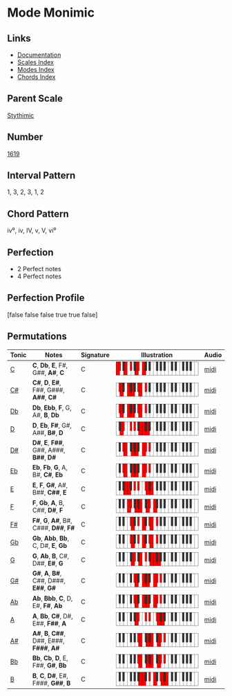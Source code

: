 # Mode Monimic

## Links

- [Documentation](index.md)
- [Scales Index](Scales.md)
- [Modes Index](Modes.md)
- [Chords Index](Chords.md)

## Parent Scale

[Stythimic](ScaleStythimic.md)

## Number

[1619](https://ianring.com/musictheory/scales/1619)

## Interval Pattern

1, 3, 2, 3, 1, 2

## Chord Pattern

iv⁰, iv, IV, v, V, vi⁰

## Perfection

- 2 Perfect notes
- 4 Perfect notes

## Perfection Profile

[false false false true true false]

## Permutations

| Tonic | Notes | Signature | Illustration | Audio |
|-------|-------|-----------|--------------|-------|
| [C](ModeCNaturalMonimic.md) | **C**, **Db**, **E**, F#, G##, **A#**, **C** | C | ![CNaturalMonimic](ModeCNaturalMonimic.png) | [midi](https://github.com/edipermadi/music/blob/main/docs/ModeCNaturalMonimic.mid?raw=true) |
| [C#](ModeCSharpMonimic.md) | **C#**, **D**, **E#**, F##, G###, **A##**, **C#** | C | ![CSharpMonimic](ModeCSharpMonimic.png) | [midi](https://github.com/edipermadi/music/blob/main/docs/ModeCSharpMonimic.mid?raw=true) |
| [Db](ModeDFlatMonimic.md) | **Db**, **Ebb**, **F**, G, A#, **B**, **Db** | C | ![DFlatMonimic](ModeDFlatMonimic.png) | [midi](https://github.com/edipermadi/music/blob/main/docs/ModeDFlatMonimic.mid?raw=true) |
| [D](ModeDNaturalMonimic.md) | **D**, **Eb**, **F#**, G#, A##, **B#**, **D** | C | ![DNaturalMonimic](ModeDNaturalMonimic.png) | [midi](https://github.com/edipermadi/music/blob/main/docs/ModeDNaturalMonimic.mid?raw=true) |
| [D#](ModeDSharpMonimic.md) | **D#**, **E**, **F##**, G##, A###, **B##**, **D#** | C | ![DSharpMonimic](ModeDSharpMonimic.png) | [midi](https://github.com/edipermadi/music/blob/main/docs/ModeDSharpMonimic.mid?raw=true) |
| [Eb](ModeEFlatMonimic.md) | **Eb**, **Fb**, **G**, A, B#, **C#**, **Eb** | C | ![EFlatMonimic](ModeEFlatMonimic.png) | [midi](https://github.com/edipermadi/music/blob/main/docs/ModeEFlatMonimic.mid?raw=true) |
| [E](ModeENaturalMonimic.md) | **E**, **F**, **G#**, A#, B##, **C##**, **E** | C | ![ENaturalMonimic](ModeENaturalMonimic.png) | [midi](https://github.com/edipermadi/music/blob/main/docs/ModeENaturalMonimic.mid?raw=true) |
| [F](ModeFNaturalMonimic.md) | **F**, **Gb**, **A**, B, C##, **D#**, **F** | C | ![FNaturalMonimic](ModeFNaturalMonimic.png) | [midi](https://github.com/edipermadi/music/blob/main/docs/ModeFNaturalMonimic.mid?raw=true) |
| [F#](ModeFSharpMonimic.md) | **F#**, **G**, **A#**, B#, C###, **D##**, **F#** | C | ![FSharpMonimic](ModeFSharpMonimic.png) | [midi](https://github.com/edipermadi/music/blob/main/docs/ModeFSharpMonimic.mid?raw=true) |
| [Gb](ModeGFlatMonimic.md) | **Gb**, **Abb**, **Bb**, C, D#, **E**, **Gb** | C | ![GFlatMonimic](ModeGFlatMonimic.png) | [midi](https://github.com/edipermadi/music/blob/main/docs/ModeGFlatMonimic.mid?raw=true) |
| [G](ModeGNaturalMonimic.md) | **G**, **Ab**, **B**, C#, D##, **E#**, **G** | C | ![GNaturalMonimic](ModeGNaturalMonimic.png) | [midi](https://github.com/edipermadi/music/blob/main/docs/ModeGNaturalMonimic.mid?raw=true) |
| [G#](ModeGSharpMonimic.md) | **G#**, **A**, **B#**, C##, D###, **E##**, **G#** | C | ![GSharpMonimic](ModeGSharpMonimic.png) | [midi](https://github.com/edipermadi/music/blob/main/docs/ModeGSharpMonimic.mid?raw=true) |
| [Ab](ModeAFlatMonimic.md) | **Ab**, **Bbb**, **C**, D, E#, **F#**, **Ab** | C | ![AFlatMonimic](ModeAFlatMonimic.png) | [midi](https://github.com/edipermadi/music/blob/main/docs/ModeAFlatMonimic.mid?raw=true) |
| [A](ModeANaturalMonimic.md) | **A**, **Bb**, **C#**, D#, E##, **F##**, **A** | C | ![ANaturalMonimic](ModeANaturalMonimic.png) | [midi](https://github.com/edipermadi/music/blob/main/docs/ModeANaturalMonimic.mid?raw=true) |
| [A#](ModeASharpMonimic.md) | **A#**, **B**, **C##**, D##, E###, **F###**, **A#** | C | ![ASharpMonimic](ModeASharpMonimic.png) | [midi](https://github.com/edipermadi/music/blob/main/docs/ModeASharpMonimic.mid?raw=true) |
| [Bb](ModeBFlatMonimic.md) | **Bb**, **Cb**, **D**, E, F##, **G#**, **Bb** | C | ![BFlatMonimic](ModeBFlatMonimic.png) | [midi](https://github.com/edipermadi/music/blob/main/docs/ModeBFlatMonimic.mid?raw=true) |
| [B](ModeBNaturalMonimic.md) | **B**, **C**, **D#**, E#, F###, **G##**, **B** | C | ![BNaturalMonimic](ModeBNaturalMonimic.png) | [midi](https://github.com/edipermadi/music/blob/main/docs/ModeBNaturalMonimic.mid?raw=true) |
